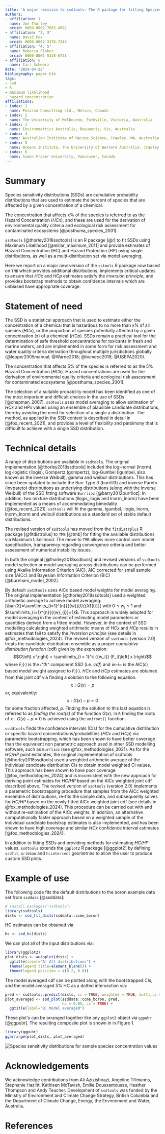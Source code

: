 ```yaml
---
title: 'A major revision to ssdtools: The R package for fitting Species Sensitivity Distributions'
authors:
- affiliation: 1
  name: Joe Thorley
  orcid: 0000-0002-7683-4592
- affiliation: "2, 3"
  name: David Fox
  orcid: 0000-0002-3178-7243
- affiliation: "4, 5"
  name: Rebecca Fisher
  orcid: 0000-0001-5148-6731
- affiliation: 6
  name: Carl Schwarz
date: '2024-04-22'
bibliography: paper.bib
tags:
- ssd
- R
- maximum likelihood
- hazard concentration
affiliations:
- index: 1
  name: Poisson Consulting Ltd., Nelson, Canada
- index: 2
  name: The University of Melbourne, Parkville, Victoria, Australia
- index: 3
  name: Environmetrics Australia, Beaumaris, Vic, Australia
- index: 4
  name: Australian Institute of Marine Science, Crawley, WA, Australia
- index: 5
  name: Oceans Institute, The University of Western Australia, Crawley, WA, Australia
- index: 6
  name: Simon Fraser University, Vancouver, Canada
---
```


# Summary

Species sensitivity distributions (SSDs) are cumulative probability distributions that are used to estimate the percent of species that are affected by a given concentration of a chemical. 

The concentration that affects x% of the species is referred to as the Hazard Concentration (*HCx*), and these are used for the derivation of environmental quality criteria and ecological risk assessment for contaminated ecosystems [@posthuma_species_2001].

`ssdtools` [@thorley2018ssdtools] is an R package [@r] to fit SSDs using Maximum Likelihood [@millar_maximum_2011] and provide estimates of Hazard Concentration (HC) and Hazard Protection (HP) using single distributions, as well as a multi-distribution set via model averaging. 

Here we report on a major new version of the `sstools` R package now based on `TMB` which provides additional distributions, implements critical updates to ensure that *HCx* and *HCp* estimates satisfy the *inversion principle*, and provides bootstrap methods to obtain confidence intervals which are unbiased have appropriate coverage.

# Statement of need

The SSD is a statistical approach that is used to estimate either the concentration
of a chemical that is hazardous to no more than x% of all species (*HCx*), or the proportion of species potentially affected by a given concentration (x) of a chemical (*HCp*). SSDs remain a practical tool for the determination of safe threshold
concentrations for toxicants in fresh and marine waters, and are implemented in some form for risk assessment and water quality criteria derivation throughout multiple jurisdictions globally (@lepper2005manual; @Warne2018; @bcmecc2019; @USEPA2020).

The concentration that affects 5% of the species is referred to as the 5% Hazard Concentration (*HC5*).
Hazard concentrations are used for the derivation of environmental quality criteria and ecological risk assessment for contaminated ecosystems [@posthuma_species_2001].

The selection of a suitable probability model has been identified as one of the most important and difficult choices in the use of SSDs [@chapman_2007]. `ssdtools` uses model averaging to allow estimation of *HCx* and *HPx* values using an ensemble of plausible candidate distributions, thereby avoiding the need for selection of a single a distribution. The method, as applied in the SSD context is described in detail in [@fox_recent_2021], and provides a level of flexibility and parsimony that is difficult to achieve with a single SSD distribution.

# Technical details

A range of distributions are available in `ssdtools`. The original implementation [@thorley2018ssdtools] included the log-normal (lnorm), log-logistic (llogis), Gompertz (gompertz), log-Gumbel (lgumbel, also known as the inverse Weibull), gamma and weibull distributions. This has since been updated to include the Burr Type 3 (burrIII3) and inverse Pareto (invpareto) distributions as underlying distributions (along with the inverse Weibull) of the SSD fitting software `Burrlioz` [@barry2012burrlioz]. In addition, two mixture distributions (llogis_llogis and lnorm_lnorm) have been implemented as a means of accommodating bimodality [@fox_recent_2021]. `ssdtools` will fit the gamma, lgumbel, llogis, lnorm, lnorm_lnorm and weibull distributions as a standard set of stable default distributions. 

The revised version of `ssdtools` has moved from the `fitdistrplus` R package [@fitdistrplus] to `TMB` [@tmb] for fitting the available distributions via Maximum Likelihood. The move to `TMB` allows more control over model specification,
transparency regarding convergence criteria and better assessment of numerical instability issues. 

In both the original [@thorley2018ssdtools] and revised versions of `ssdtools` model selection or model averaging across distributions can be performed using Akaike Information Criterion (AIC), AIC corrected for small sample size (AICc) and Bayesian Information Criterion (BIC) [@burnham_model_2002]. 

By default `ssddtools` uses AICc based model weights for model averaging. The original implementation [@thorley2018ssdtools] used a weighted arithmetic average to achieve model averaging: \[\bar{X}=\sum\limits_{i=1}^{n}{{{w}_{i}}{{X}_{i}}}\] with $0\le {{w}_{i}}\le 1$ and $\sum\limits_{i=1}^{n}{{{w}_{i}}=1}$. This approach is widely adopted for model averaging in the context of estimating model parameters or quantities derived from a fitted model. However, in the context of SSD modelling calculating weighted arithmetic means of *HCx* and *HCp* results in estimates that fail to satisfy the *inversion principle* (see details in @fox_methodologies_2024). The revised version of `ssdtools` (version 2.0) treats the candidate distribution ensemble as a proper *cumulative distribution function* (cdf) given by the expression: $$G\left( x \right) = \sum\limits_{i = 1}^k {{w_i}} {F_i}\left( x \right)$$
where ${F_i}\left(  \cdot  \right)$ is the *i^th^* component SSD (i.e. *cdf*) and *w~i~* is the AIC(c) based model weight assigned to ${F_i}\left(  \cdot  \right)$. *HCx* and *HCp* estimates are obtained from this joint cdf via finding a solution to the following equation:$${x:G\left( x \right) = p}$$ or, equivalently:$$x:G\left( x \right) - p = 0$$ for some fraction affected, $p$. Finding the solution to this last equation is referred to as *finding the root(s)* of the function $G\left( x \right)$. In `R` finding the roots of $x:G\left( x \right) - p = 0$ is achieved using the `uniroot()` function.

`ssddtools` finds the confidence intervals (CIs) for the cumulative distribution or specific hazard concentrations/probabilities (*HCx* and *HCp*) via parametric bootstrapping, which has been shown to have better coverage than the equivalent non parametric approach used in other SSD modelling software, such as `Burrlioz` (see @fox_methodologies_2021). As for the *HC/HP* point estimates, the original implementation of ssdtools [@thorley2018ssdtools] used a weighted arithmetic average of the individual candidate distribution CIs to obtain model weighted CI values. This approach has been shown to have poor coverage [@fox_methodologies_2024] and is inconsistent with the new approach for deriving point estimates for *HC/HP* based on the AICc weighted joint cdf described above. The revised version of `ssdtools` (version 2.0) implements a parametric bootstrapping procedure that samples from the AICc weighted ensemble of distributions, re-fits the sample data, and subsequently solves for *HC/HP* based on the newly fitted AICc weighted joint cdf (see details in @fox_methodologies_2024). This procedure can be carried out with and without re-estimation of the AICc weights. In addition, an alternative computationally faster approach based on a weighted sample of the individual candidate bootstrap estimates is also implemented, and has been shown to have high coverage and similar *HCx* confidence interval estimates [@fox_methodologies_2024].

In addition  to fitting SSDs and providing methods for estimating *HC/HP* values, `ssdtools` extends the `ggplot2` R package [@ggplot2] by defining `ssdfit`, `xribbon` and `hcintersect` geometries to allow the user to produce custom SSD plots.

# Example of use

The following code fits the default distributions to the boron example data set from `ssddata` [@ssddata]:

```r
# install.packages("ssdtools")
library(ssdtools)
dists <- ssd_fit_dists(ssddata::ccme_boron)
```
HC estimates can be obtained via:

```r
hc <- ssd_hc(dists)
```

We can plot all of the input distributions via:
```r
library(ggplot2)
plot_dists <- autoplot(dists) +
  ggtitle(label="A) All distributions") +  
  theme(legend.title=element_blank()) +
  theme(legend.position = c(0.2, 0.6))
```
The model averaged cdf can be plotted along with the bootstrapped CIs, and the model averaged 5% HC as a dotted intersection via:

```r
pred <- ssdtools::predict(dists, ci = TRUE, weighted = TRUE, multi_ci = FALSE)
plot_averaged <- ssd_plot(ssddata::ccme_boron, pred, 
                          hc = 0.05, ci = TRUE) +
  ggtitle(label="B) Model averaged")
```
These plot's can be arranged together like any `ggplot2` object via `ggpubr` [@ggpubr]. The resulting composite plot is shown in in Figure 1.  

```r
library(ggpubr)
ggarrange(plot_dists, plot_averaged)
```

![Species sensitivity distributions for sample species concentration values](dists.png)


# Acknowledgements

We acknowledge contributions from Ali Azizishirazi, Angeline Tillmanns, Stephanie Hazlitt, Kathleen McTavish, Emilie Doussantousse, Heather Thompson and Andy Teucher.
Development of `ssdtools` was funded by the Ministry of Environment and Climate Change Strategy, British Columbia and the Department of Climate Change, Energy, the Environment and Water, Australia.

# References


